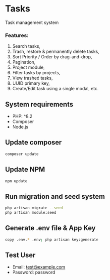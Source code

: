# Tasks
Task management system

### Features:
1. Search tasks,
2. Trash, restore & permanently delete tasks,
3. Sort Priority / Order by drag-and-drop,
4. Pagination,
5. Project module,
6. Filter tasks by projects,
7. View trashed tasks,
8. UUID primary key,
9. Create/Edit task using a single modal, etc.

## System requirements
- PHP: ^8.2
- Composer
- Node.js

## Update composer
```bash
composer update
```
## Update NPM
```bash
npm update
```

## Run migration and seed system
```bash
php artisan migrate --seed
php artisan module:seed
```

## Generate .env file & App Key
```bash
copy .env.* .env; php artisan key:generate
```

## Test User
- Email: test@example.com
- Password: password
